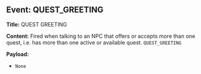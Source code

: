 ## Event: QUEST_GREETING

**Title:** QUEST GREETING

**Content:**
Fired when talking to an NPC that offers or accepts more than one quest, i.e. has more than one active or available quest.
`QUEST_GREETING`

**Payload:**
- `None`